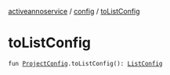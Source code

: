 [activeannoservice](../index.md) / [config](index.md) / [toListConfig](./to-list-config.md)

# toListConfig

`fun `[`ProjectConfig`](-project-config/index.md)`.toListConfig(): `[`ListConfig`](-list-config/index.md)